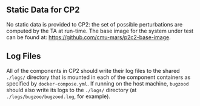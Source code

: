 ## Static Data for CP2

No static data is provided to CP2: the set of possible perturbations are
computed by the TA at run-time. The base image for the system under test
can be found at: https://github.com/cmu-mars/p2c2-base-image.


## Log Files

All of the components in CP2 should write their log files to the shared
`./logs/` directory that is mounted in each of the component containers as
specified by `docker-compose.yml`. If running on the host machine, `bugzood`
should also write its logs to the `./logs/` directory
(at `./logs/bugzoo/bugzood.log`, for example).
